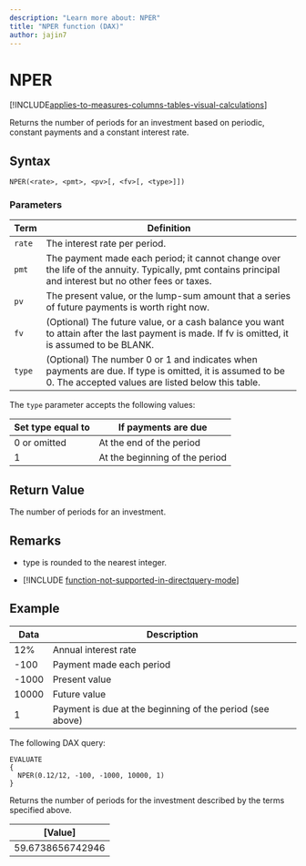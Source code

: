 ```yaml
---
description: "Learn more about: NPER"
title: "NPER function (DAX)"
author: jajin7
---
```


# NPER

[!INCLUDE[applies-to-measures-columns-tables-visual-calculations](includes/applies-to-measures-columns-tables-visual-calculations.md)]

Returns the number of periods for an investment based on periodic, constant payments and a constant interest rate.

## Syntax

```dax
NPER(<rate>, <pmt>, <pv>[, <fv>[, <type>]])
```

### Parameters

|Term|Definition|  
|--------|--------------|  
|`rate`|The interest rate per period.|
|`pmt`|The payment made each period; it cannot change over the life of the annuity. Typically, pmt contains principal and interest but no other fees or taxes.|
|`pv`|The present value, or the lump-sum amount that a series of future payments is worth right now.|
|`fv`|(Optional) The future value, or a cash balance you want to attain after the last payment is made. If fv is omitted, it is assumed to be BLANK.|
|`type`|(Optional) The number 0 or 1 and indicates when payments are due. If type is omitted, it is assumed to be 0. The accepted values are listed below this table.|

The `type` parameter accepts the following values:

| **Set type equal to** | **If payments are due**        |
| --------------------- | ------------------------------ |
| 0 or omitted          | At the end of the period       |
| 1                     | At the beginning of the period |

## Return Value

The number of periods for an investment.

## Remarks

- type is rounded to the nearest integer.

- [!INCLUDE [function-not-supported-in-directquery-mode](includes/function-not-supported-in-directquery-mode.md)]

## Example

| **Data** | **Description**                                           |
| -------- | --------------------------------------------------------- |
| 12%      | Annual interest rate                                      |
| -100    | Payment made each period                                  |
| -1000   | Present value                                             |
| 10000    | Future value                                              |
| 1        | Payment is due at the beginning of the period (see above) |

The following DAX query:

```dax
EVALUATE
{
  NPER(0.12/12, -100, -1000, 10000, 1)
}
```

Returns the number of periods for the investment described by the terms specified above.

| **[Value]**    |
| ---------------- |
| 59.6738656742946 |
